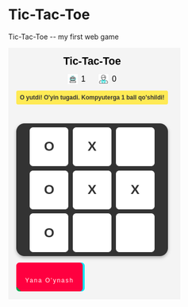 # Tic-Tac-Toe
Tic-Tac-Toe -- my first web game

<img src="https://github.com/asrorbek1002/Tic-Tac-Toe/blob/main/icons/Screenshot%20from%202024-10-22%2015-10-08.png" alt="Game_Resut">
